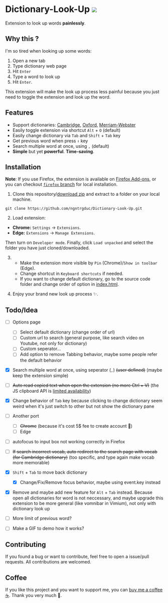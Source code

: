 
# Dictionary-Look-Up ![](https://img.shields.io/github/manifest-json/v/ngntrgduc/Dictionary-Look-Up?style=flat-square)

Extension to look up words **painlessly**.

## Why this ?

I'm so tired when looking up some words: 
1. Open a new tab 
2. Type dictionary web page 
3. Hit `Enter` 
4. Type a word to look up 
5. Hit `Enter`.

This extension will make the look up process less painful because you just need to toggle the extension and look up the word.

## Features

- Support dictionaries: [Cambridge](https://dictionary.cambridge.org/), [Oxford](https://www.oxfordlearnersdictionaries.com/), [Merriam-Webster](https://www.merriam-webster.com/)
- Easily toggle extension via shortcut `Alt` + `O` (default)
- Easily change dictionary via `Tab` and `Shift` + `Tab` key
- Get previous word when press `↑` key
- Search multiple word at once, using `,` (default)
- **Simple** but yet **powerful**. **Time-saving**.

## Installation
**Note**: If you use Firefox, the extension is available on [Firefox Add-ons](https://addons.mozilla.org/en-US/firefox/addon/dictionary-look-up/), or you can checkout [`firefox` branch](https://github.com/ngntrgduc/Dictionary-Look-Up/tree/firefox) for local installation.

1. Clone this repository/[download zip](https://github.com/ngntrgduc/Dictionary-Look-Up/archive/refs/heads/master.zip) and extract to a folder on your local machine.

```git
git clone https://github.com/ngntrgduc/Dictionary-Look-Up.git
```

2. Load extension:

- **Chrome:**  `Settings` -> `Extensions`.
- **Edge:**    `Extensions` -> `Manage Extensions`.

Then turn on `Developer mode`. Finally, click `Load unpacked` and select the folder you have just cloned/downloaded.

3. 
   - Make the extension more visible by `Pin` (Chrome)/`Show in toolbar` (Edge). 
   - Change shortcut in `Keyboard shortcuts` if needed.
   - If you want to change default dictionary, go to the source code folder and change order of option in [index.html](https://github.com/ngntrgduc/Dictionary-Look-Up/blob/master/index.html#L15-L17).

4. Enjoy your brand new look up process ✨. 

## Todo/Idea
- [ ] Options page
  - [ ]  Select default dictionary (change order of url)
  - [ ]  Custom url to search (general purpose, like search video on Youtube, not only for dictionary)
  - [ ] Custom seperator...
  - [ ] Add option to remove Tabbing behavior, maybe some people refer the default behavior
- [x]  Search multiple word at once, using seperator (`,`) ~~(user defined)~~ (maybe keep the extension simple)
- [ ] ~~Auto read copied text when open the extension (no more Ctrl + V)~~ (the JS clipboard API is [limited availability](https://developer.mozilla.org/en-US/docs/Web/API/Clipboard_API#browser_compatibility))
- [x] Change behavior of `Tab` key because clicking to change dictionary seem weird when it's just switch to other but not show the dictionary pane
- [ ] Another port
  - [ ] ~~Chrome~~ (because it's cost 5$ fee to create account 🥲)
  - [ ] Edge
- [ ] autofocus to input box not working correctly in Firefox
- [ ] ~~If search incorrect vocab, auto redirect to the search page with vocab (for Cambridge dictionary)~~ (too specific, and type again make vocab more memorable)
- [x] `Shift` + `Tab` to move back dictionary
  - [x] Change/Fix/Remove focus behavior, maybe using event.key instead
- [x] Remove and maybe add new feature for `Alt` + `Tab` instead. Because open all dictionaries for word is not neccessary, and maybe upgrade this extension to be more general (like vomnibar in Vimium), not only with dictionary look up
- [ ] More limit of previous word?
- [ ] Make a GIF to demo how it works?


## Contributing
If you found a bug or want to contribute, feel free to open a issue/pull requests. All contributions are welcomed.

## Coffee
If you like this project and you want to support me, you can [buy me a coffee :coffee:](https://ko-fi.com/ngntrgduc). Thank you very much 💖.